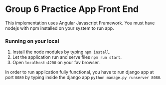 # Group 6 Practice App Front End

This implementation uses Angular Javascript Framework. You must have nodejs with npm installed on your system to run app.

### Running on your local
1. Install the node modules by typing `npm install`.
2. Let the application run and serve files `npm run start`.
3. Open `localhost:4200` on your fav browser.

In order to run application fully functional, you have to run django app at port `8080` by typing inside the django app `python manage.py runserver 8080`.